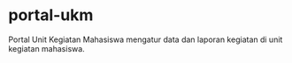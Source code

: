 # portal-ukm
Portal Unit Kegiatan Mahasiswa mengatur data dan laporan kegiatan di unit kegiatan mahasiswa.
